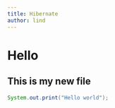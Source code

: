 ```yaml
---
title: Hibernate
author: lind
---
```


# Hello 

## This is my new file

```java
System.out.print("Hello world");
```
